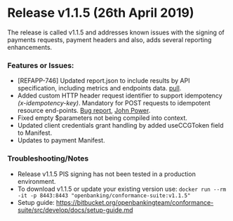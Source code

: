 # Release v1.1.5 (26th April 2019)

The release is called v1.1.5 and addresses known issues with the signing of payments requests, payment headers and also, adds several reporting enhancements.

### Features or Issues:

* [REFAPP-746] Updated report.json to include results by API specification, including metrics and endpoints data. [pull](https://bitbucket.org/openbankingteam/conformance-suite/pull-requests/317).
* Added custom HTTP header request identifier to support idempotency *(x-idempotency-key)*. Mandatory for POST requests to idempotent resource end-points. [Bug report](https://bitbucket.org/openbankingteam/conformance-suite/issues/20/x-idempotency-key-missing), [John Power](https://bitbucket.org/saiejp/).
* Fixed empty $parameters not being compiled into context.
* Updated client credentials grant handling by added useCCGToken field to Manifest.
* Updates to payment Manifest.

### Troubleshooting/Notes

* Release v1.1.5 PIS signing has not been tested in a production environment.
* To download v1.1.5 or update your existing version use: `docker run --rm -it -p 8443:8443 "openbanking/conformance-suite:v1.1.5"`
* Setup guide: <https://bitbucket.org/openbankingteam/conformance-suite/src/develop/docs/setup-guide.md>